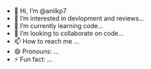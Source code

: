 - 👋 Hi, I’m @anilkp7
- 👀 I’m interested in devlopment and reviews...
- 🌱 I’m currently learning code...
- 💞️ I’m looking to collaborate on code...
- 📫 How to reach me ...
- 😄 Pronouns: ...
- ⚡ Fun fact: ...

<!---
anilkp7/anilkp7 is a ✨ special ✨ repository because its `README.md` (this file) appears on your GitHub profile.
You can click the Preview link to take a look at your changes.
--->
